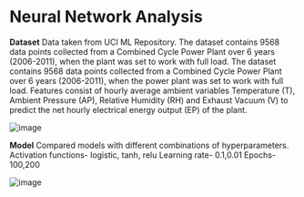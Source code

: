 # Neural Network Analysis

**Dataset**
Data taken from UCI ML Repository. The dataset contains 9568 data points collected from a Combined Cycle Power Plant over 6 years (2006-2011), when the plant was set to work with full load.
The dataset contains 9568 data points collected from a Combined Cycle Power Plant over 6 years (2006-2011), when the power plant was set to work with full load. Features consist of hourly average ambient variables Temperature (T), Ambient Pressure (AP), Relative Humidity (RH) and Exhaust Vacuum (V) to predict the net hourly electrical energy output (EP) of the plant.

![image](https://github.com/ojal21/neural_net_analysis/assets/38795161/3070f9ec-aad3-4d79-b8dd-645288dc10a9)


**Model**
Compared models with different combinations of hyperparameters. 
Activation functions- logistic, tanh, relu
Learning rate- 0.1,0.01
Epochs- 100,200

![image](https://github.com/ojal21/neural_net_analysis/assets/38795161/6ee56122-22a1-4a08-a1fa-4b8c47767a8b)
